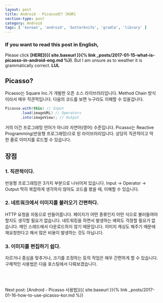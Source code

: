 ```yaml
---
layout: post
title: Android - Picasso란? [KOR]
section-type: post
category: Android
tags: [ 'korean', 'android', 'butterknife', 'gradle', 'library' ]
---
```

### If you want to read this post in English,
Please click **[HERE]({{ site.baseurl }}{% link _posts/2017-01-15-what-is-picasso-in-android-eng.md %})**. But I am unsure as to weather it is grammatically correct. **LUL**

## Picasso?

Picasso는 Square Inc.가 개발한 오픈 소스 라이브러리입니다. Method Chain 방식이라서 매우 직관적입니다. 다음의 코드를 보면 누구라도 이해할 수 있을겁니다.


``` java
Picasso.with(this) // Input
       .load(imageURL) // Operators
       .into(imageView); // Output
```

거의 이건 프로그래밍 언어가 아니라 자연어(영어) 수준입니다. Picasso는 Reactive Programming(반응형 프로그래밍)으로 된 라이브러리입니다. 상당히 직관적이고 딱 한 줄로 이미지를 로드할 수 있습니다.

## 장점

### 1. 직관적이다.

반응형 프로그래밍은 3가지 부분으로 나뉘어져 있습니다. Input → Operator → Output 딱히 복잡하게 생각하지 않아도 코드를 봤을 때, 이해할 수 있습니다.

### 2. 네트워크에서 이미지를 불러오기 간편하다.

HTTP 요청을 자동으로 만들어줍니다. 페이지가 어떤 종류인지 어떤 식으로 불러들여야 할지도 생각할 필요가 없습니다. 네트워킹을 하면서 발생하는 예외도 걱정할 필요가 없습니다. 메인 스레드에서 다운로드하지 않기 때문입니다. 이미지 캐싱도 해주기 때문에 재요청한다고 해서 많은 비용이 발생하는 것도 아닙니다.

### 3. 이미지를 편집하기 쉽다.

자르거나 중심을 맞추거나, 크기를 조정하는 등의 작업은 매우 간편하게 할 수 있습니다. 구체적인 사용법은 다음 포스팅에서 다뤄보겠습니다.

<br><br><br>
Next post: [Android - Picasso 사용법]({{ site.baseurl }}{% link _posts/2017-01-16-how-to-use-picasso-kor.md %})
<br><br><br>
